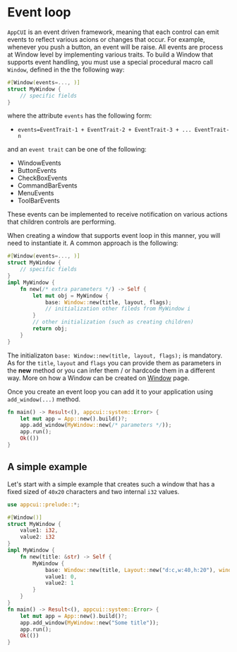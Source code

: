 # Event loop

`AppCUI` is an event driven framework, meaning that each control can emit events to reflect various acions or changes that occur. For example, whenever you push a button, an event will be raise. All events are process at Window level by implementing various traits. To build a Window that supports event handling, you must use a special procedural macro call `Window`, defined in the the following way:

```rs
#[Window(events=..., )]
struct MyWindow {
    // specific fields
}
```

where the attribute `events` has the following form:
* `events=EventTrait-1 + EventTrait-2 + EventTrait-3 + ... EventTrait-n`

and an `event trait` can be one of the following:
* WindowEvents
* ButtonEvents
* CheckBoxEvents
* CommandBarEvents
* MenuEvents
* ToolBarEvents

These events can be implemented to receive notification on various actions that children controls are performing. 

When creating a window that supports event loop in this manner, you will need to instantiate it. A common approach is the following:
```rs
#[Window(events=..., )]
struct MyWindow {
    // specific fields
}
impl MyWindow {
    fn new(/* extra parameters */) -> Self {
        let mut obj = MyWindow {
            base: Window::new(title, layout, flags);
            // initialization other fileds from MyWindow i
        }
        // other initialization (such as creating children)
        return obj;
    }
}
```

The initializaton `base: Window::new(title, layout, flags);` is mandatory. As for the `title`, `layout` and `flags` you can provide them as parameters in the **new** method or you can infer them / or hardcode them in a different way. More on how a Window can be created on [Window](event-loop/window.md) page.

Once you create an event loop you can add it to your application using `add_window(...)` method.
```rs
fn main() -> Result<(), appcui::system::Error> {
    let mut app = App::new().build()?;
    app.add_window(MyWindow::new(/* parameters */));
    app.run();
    Ok(())
}
```

## A simple example

Let's start with a simple example that creates such a window that has a fixed sized of `40x20` characters and two internal `i32` values.

```rs
use appcui::prelude::*;

#[Window()]
struct MyWindow {
    value1: i32,
    value2: i32
}
impl MyWindow {
    fn new(title: &str) -> Self {
        MyWindow {
            base: Window::new(title, Layout::new("d:c,w:40,h:20"), window::Flags::None);
            value1: 0,
            value2: 1
        }
    }
}
fn main() -> Result<(), appcui::system::Error> {
    let mut app = App::new().build()?;
    app.add_window(MyWindow::new("Some title"));
    app.run();
    Ok(())
}
```

